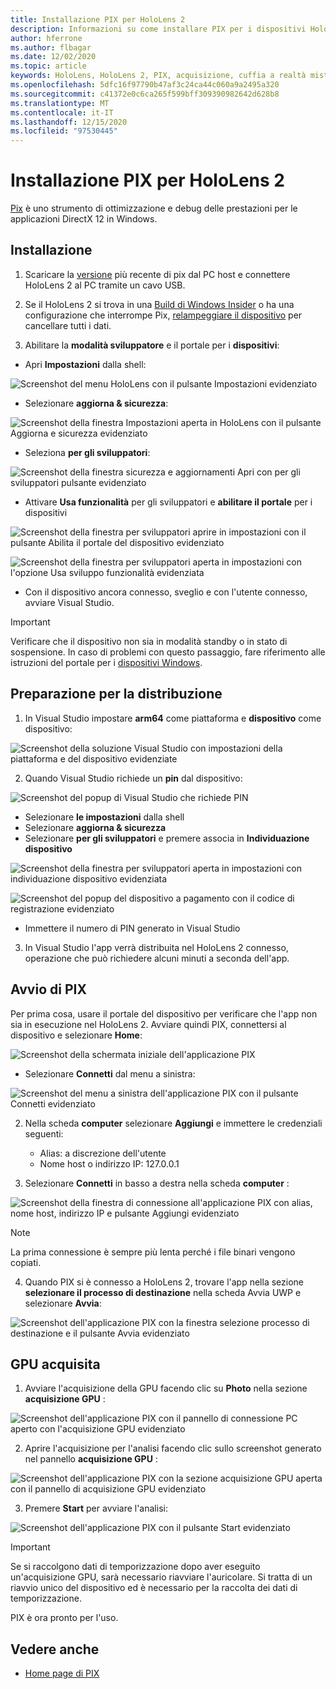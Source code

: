 ```yaml
---
title: Installazione PIX per HoloLens 2
description: Informazioni su come installare PIX per i dispositivi HoloLens 2.
author: hferrone
ms.author: flbagar
ms.date: 12/02/2020
ms.topic: article
keywords: HoloLens, HoloLens 2, PIX, acquisizione, cuffia a realtà mista, cuffia di realtà mista di Windows, auricolare della realtà virtuale
ms.openlocfilehash: 5dfc16f97790b47af3c24ca44c060a9a2495a320
ms.sourcegitcommit: c41372e0c6ca265f599bff309390982642d628b8
ms.translationtype: MT
ms.contentlocale: it-IT
ms.lasthandoff: 12/15/2020
ms.locfileid: "97530445"
---
```

# <a name="installing-pix-for-hololens-2"></a>Installazione PIX per HoloLens 2

[Pix](https://devblogs.microsoft.com/pix) è uno strumento di ottimizzazione e debug delle prestazioni per le applicazioni DirectX 12 in Windows. 

## <a name="setup"></a>Installazione

1. Scaricare la [versione]( https://devblogs.microsoft.com/pix/download) più recente di pix dal PC host e connettere HoloLens 2 al PC tramite un cavo USB.

2. Se il HoloLens 2 si trova in una [Build di Windows Insider](https://insider.windows.com) o ha una configurazione che interrompe Pix,  [relampeggiare il dispositivo](https://docs.microsoft.com/hololens/hololens-recovery) per cancellare tutti i dati.

3. Abilitare la **modalità sviluppatore** e il portale per i **dispositivi**:

* Apri **Impostazioni** dalla shell:

![Screenshot del menu HoloLens con il pulsante Impostazioni evidenziato](images/pix-img-01.jpg)

* Selezionare **aggiorna & sicurezza**:

![Screenshot della finestra Impostazioni aperta in HoloLens con il pulsante Aggiorna e sicurezza evidenziato](images/pix-img-02.jpg)

* Seleziona **per gli sviluppatori**:

![Screenshot della finestra sicurezza e aggiornamenti Apri con per gli sviluppatori pulsante evidenziato](images/pix-img-03.jpg)

* Attivare **Usa funzionalità** per gli sviluppatori e **abilitare il portale** per i dispositivi

![Screenshot della finestra per sviluppatori aprire in impostazioni con il pulsante Abilita il portale del dispositivo evidenziato](images/pix-img-04.jpg)

![Screenshot della finestra per sviluppatori aperta in impostazioni con l'opzione Usa sviluppo funzionalità evidenziata](images/pix-img-05.jpg)

* Con il dispositivo ancora connesso, sveglio e con l'utente connesso, avviare Visual Studio.

> [!IMPORTANT]
> Verificare che il dispositivo non sia in modalità standby o in stato di sospensione. In caso di problemi con questo passaggio, fare riferimento alle istruzioni del portale per i [dispositivi Windows](https://docs.microsoft.com/windows/mixed-reality/develop/platform-capabilities-and-apis/using-the-windows-device-portal).

## <a name="preparing-for-deployment"></a>Preparazione per la distribuzione

1. In Visual Studio impostare **arm64** come piattaforma e **dispositivo** come dispositivo:

![Screenshot della soluzione Visual Studio con impostazioni della piattaforma e del dispositivo evidenziate](images/pix-img-06.png)

2. Quando Visual Studio richiede un **pin** dal dispositivo:

![Screenshot del popup di Visual Studio che richiede PIN](images/pix-img-07.png)

* Selezionare **le impostazioni** dalla shell
* Selezionare **aggiorna & sicurezza**
* Selezionare **per gli sviluppatori** e premere associa in **Individuazione dispositivo** 

![Screenshot della finestra per sviluppatori aperta in impostazioni con individuazione dispositivo evidenziata](images/pix-img-08.jpg)

![Screenshot del popup del dispositivo a pagamento con il codice di registrazione evidenziato](images/pix-img-09.jpg)

* Immettere il numero di PIN generato in Visual Studio

3. In Visual Studio l'app verrà distribuita nel HoloLens 2 connesso, operazione che può richiedere alcuni minuti a seconda dell'app.

## <a name="launching-pix"></a>Avvio di PIX

Per prima cosa, usare il portale del dispositivo per verificare che l'app non sia in esecuzione nel HoloLens 2. Avviare quindi PIX, connettersi al dispositivo e selezionare **Home**:

![Screenshot della schermata iniziale dell'applicazione PIX](images/pix-img-10.png)

* Selezionare **Connetti** dal menu a sinistra:

![Screenshot del menu a sinistra dell'applicazione PIX con il pulsante Connetti evidenziato](images/pix-img-11.png)

2. Nella scheda **computer** selezionare **Aggiungi** e immettere le credenziali seguenti:
    * Alias: a discrezione dell'utente
    * Nome host o indirizzo IP: 127.0.0.1

3. Selezionare **Connetti** in basso a destra nella scheda **computer** :

![Screenshot della finestra di connessione all'applicazione PIX con alias, nome host, indirizzo IP e pulsante Aggiungi evidenziato](images/pix-img-12.png)

> [!NOTE]
> La prima connessione è sempre più lenta perché i file binari vengono copiati.

4. Quando PIX si è connesso a HoloLens 2, trovare l'app nella sezione **selezionare il processo di destinazione** nella scheda Avvia UWP e selezionare **Avvia**:

![Screenshot dell'applicazione PIX con la finestra selezione processo di destinazione e il pulsante Avvia evidenziato](images/pix-img-13.png)

## <a name="gpu-captured"></a>GPU acquisita

1. Avviare l'acquisizione della GPU facendo clic su **Photo** nella sezione **acquisizione GPU** :

![Screenshot dell'applicazione PIX con il pannello di connessione PC aperto con l'acquisizione GPU evidenziato](images/pix-img-14.png)

2. Aprire l'acquisizione per l'analisi facendo clic sullo screenshot generato nel pannello **acquisizione GPU** :

![Screenshot dell'applicazione PIX con la sezione acquisizione GPU aperta con il pannello di acquisizione GPU evidenziato](images/pix-img-15.png)

3. Premere **Start** per avviare l'analisi:

![Screenshot dell'applicazione PIX con il pulsante Start evidenziato](images/pix-img-16.png)

> [!IMPORTANT]
> Se si raccolgono dati di temporizzazione dopo aver eseguito un'acquisizione GPU, sarà necessario riavviare l'auricolare. Si tratta di un riavvio unico del dispositivo ed è necessario per la raccolta dei dati di temporizzazione.

PIX è ora pronto per l'uso.

## <a name="see-also"></a>Vedere anche
* [Home page di PIX](https://devblogs.microsoft.com/pix)